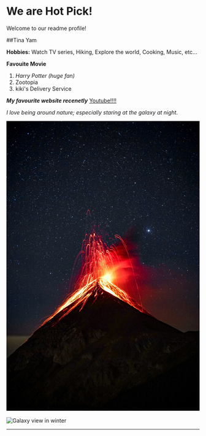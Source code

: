 # We are Hot Pick!
Welcome to our readme profile! 

##Tina Yam

**Hobbies:**
Watch TV series, Hiking, Explore the world, Cooking, Music, etc...

**Favouite Movie**
1. _Harry Potter (huge fan)_
2. Zootopia
3. kiki's Delivery Service

***My favourite website recenetly***
[Youtube!!!!](https://www.youtube.com/)

_I love being around nature; especially staring at the galaxy at night._

![night of volcano](images/readme_img1.jpg)

![Galaxy view in winter](images/readme_img2.jpg)
***